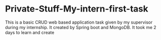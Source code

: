 # Private-Stuff-My-intern-first-task
This is a basic CRUD web based application task given by my supervisor during my internship. It created by Spring boot and MongoDB. It took me 2 days to learn and create
